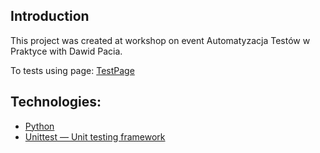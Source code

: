 ## Introduction
This project was created at workshop on event Automatyzacja Testów w Praktyce with Dawid Pacia. 


To tests using page: [TestPage]([http://automationpractice.com/index.php](https://automationexercise.com/))

## Technologies:
- [Python]([https://www.python.org/])
- [Unittest — Unit testing framework]([https://docs.python.org/3/library/unittest.html])
